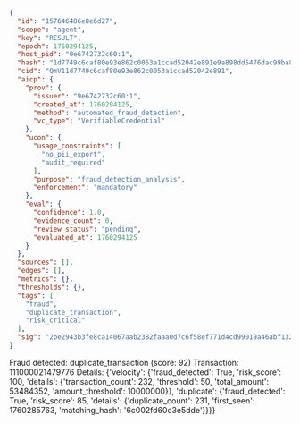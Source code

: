 ```json
{
  "id": "157646486e8e6d27",
  "scope": "agent",
  "key": "RESULT",
  "epoch": 1760294125,
  "host_pid": "9e6742732c60:1",
  "hash": "1d7749c6caf80e93e862c0053a1ccad52042e891e9a898dd5476dac99ba874c8",
  "cid": "QmV11d7749c6caf80e93e862c0053a1ccad52042e891",
  "aicp": {
    "prov": {
      "issuer": "9e6742732c60:1",
      "created_at": 1760294125,
      "method": "automated_fraud_detection",
      "vc_type": "VerifiableCredential"
    },
    "ucon": {
      "usage_constraints": [
        "no_pii_export",
        "audit_required"
      ],
      "purpose": "fraud_detection_analysis",
      "enforcement": "mandatory"
    },
    "eval": {
      "confidence": 1.0,
      "evidence_count": 0,
      "review_status": "pending",
      "evaluated_at": 1760294125
    }
  },
  "sources": [],
  "edges": [],
  "metrics": {},
  "thresholds": {},
  "tags": [
    "fraud",
    "duplicate_transaction",
    "risk_critical"
  ],
  "sig": "2be2943b3fe8ca14067aab2382faaa0d7c6f58ef771d4cd99019a46abf1328de"
}
```

Fraud detected: duplicate_transaction (score: 92)
Transaction: 111000021479776
Details: {'velocity': {'fraud_detected': True, 'risk_score': 100, 'details': {'transaction_count': 232, 'threshold': 50, 'total_amount': 53484352, 'amount_threshold': 10000000}}, 'duplicate': {'fraud_detected': True, 'risk_score': 85, 'details': {'duplicate_count': 231, 'first_seen': 1760285763, 'matching_hash': '6c002fd60c3e5dde'}}}}